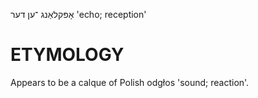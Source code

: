 אָפּקלאַנג
־ען
דער
'echo; reception'

ETYMOLOGY
===========
Appears to be a calque of Polish odgłos 'sound; reaction'.